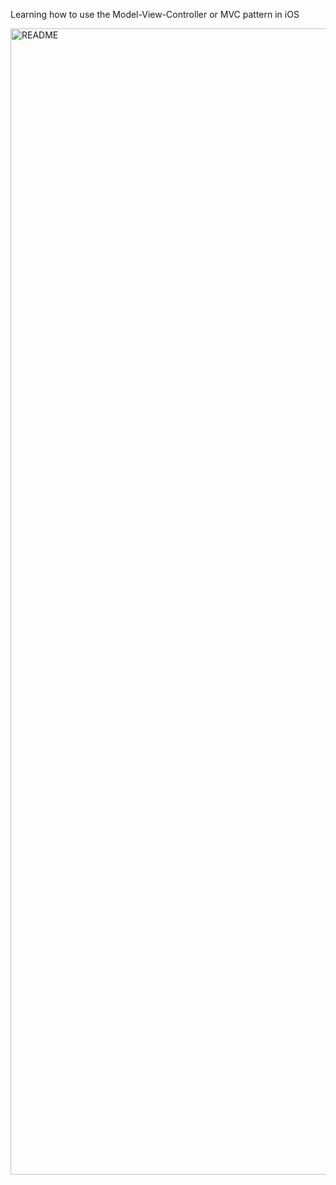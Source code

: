 


Learning how to use the Model-View-Controller or MVC pattern in iOS


<img width="1834" alt="README" src="https://github.com/user-attachments/assets/3734f1df-9d15-40db-8359-bd6e98d5c308" />

